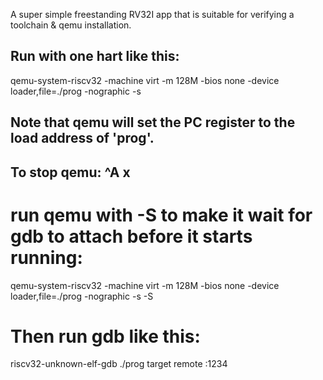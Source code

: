 A super simple freestanding RV32I app that is suitable for verifying a toolchain & qemu installation.


## Run with one hart like this:

qemu-system-riscv32 -machine virt -m 128M -bios none -device loader,file=./prog -nographic -s


## Note that qemu will set the PC register to the load address of 'prog'.
## To stop qemu: ^A x


# run qemu with -S to make it wait for gdb to attach before it starts running:

qemu-system-riscv32 -machine virt -m 128M -bios none -device loader,file=./prog -nographic -s -S


# Then run gdb like this:

riscv32-unknown-elf-gdb ./prog
target remote :1234